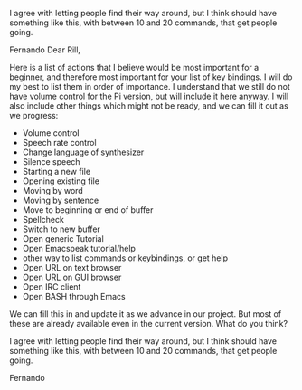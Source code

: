 
I agree with letting people find their way around, but I think should 
have something like this, with between 10 and 20 commands, that get 
people going. 

Fernando 
Dear Rill, 

Here is a list of actions that I believe would be most important for a 
beginner, and therefore most important for your list of key bindings. I 
will do my best to list them in order of importance. I understand that 
we still do not have volume control for the Pi version, but will include 
it here anyway. I will also include other things which might not be 
ready, and we can fill it out as we progress: 

* Volume control 
* Speech rate control 
* Change language of synthesizer 
* Silence speech 
* Starting a new file 
* Opening existing file 
* Moving by word 
* Moving by sentence 
* Move to beginning or end of buffer
* Spellcheck 
* Switch to new buffer 
* Open generic Tutorial 
* Open Emacspeak tutorial/help 
* other way to list commands or keybindings, or get help 
* Open URL on text browser 
* Open URL on GUI browser 
* Open IRC client 
* Open BASH through Emacs 

We can fill this in and update it as we advance in our project. But most 
of these are already available even in the current version. What do you 
think? 

I agree with letting people find their way around, but I think should 
have something like this, with between 10 and 20 commands, that get 
people going. 

Fernando 

